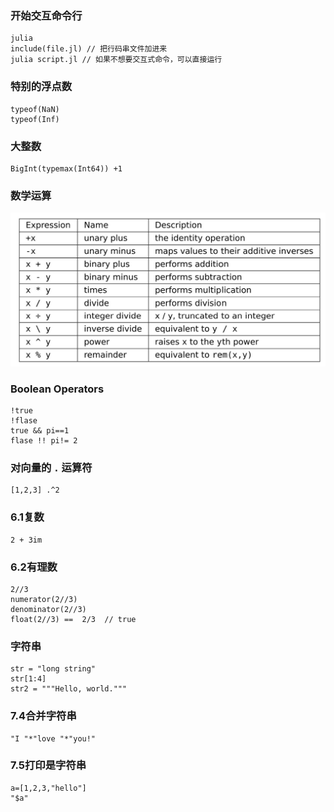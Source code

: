### 开始交互命令行

```
julia
include(file.jl) // 把行码串文件加进来
julia script.jl // 如果不想要交互式命令，可以直接运行
```

### 特别的浮点数
```
typeof(NaN)
typeof(Inf)
```
### 大整数

```
BigInt(typemax(Int64)) +1
```


### 数学运算

![picture operator](./data/operator.jpg)

### Boolean Operators
```
!true 
!flase
true && pi==1
flase !! pi!= 2
```

### 对向量的 `.` 运算符
```
[1,2,3] .^2 
```

### 6.1复数

```
2 + 3im 
```
### 6.2有理数
```
2//3 
numerator(2//3)
denominator(2//3)
float(2//3) ==  2/3  // true
```

### 字符串
```
str = "long string"
str[1:4]
str2 = """Hello, world."""
```

### 7.4合并字符串
```
"I "*"love "*"you!"
```
### 7.5打印是字符串
```
a=[1,2,3,"hello"]
"$a"
```